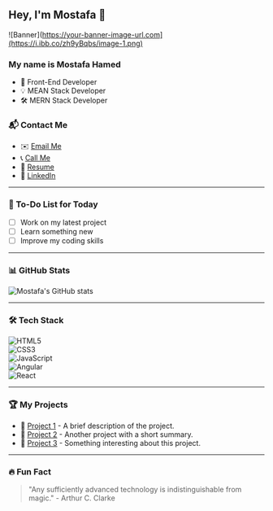 ## Hey, I'm Mostafa 👋

![Banner](https://your-banner-image-url.com](https://i.ibb.co/zh9yBqbs/image-1.png)

### My name is Mostafa Hamed
- 💪 Front-End Developer  
- 💡 MEAN Stack Developer  
- 🛠️ MERN Stack Developer  

### 📬 Contact Me
- ✉️ [Email Me](mailto:your-email@example.com)
- 📞 [Call Me](tel:your-phone-number)
- 📄 [Resume](your-resume-link)
- 🔗 [LinkedIn](your-linkedin-profile)

---

### 🚀 To-Do List for Today
- [ ] Work on my latest project
- [ ] Learn something new
- [ ] Improve my coding skills

---

### 📊 GitHub Stats
![Mostafa's GitHub stats](https://github-readme-stats.vercel.app/api?username=your-github-username&show_icons=true&theme=radical)

---

### 🛠️ Tech Stack
![HTML5](https://img.shields.io/badge/-HTML5-E34F26?style=flat-square&logo=html5&logoColor=white)  
![CSS3](https://img.shields.io/badge/-CSS3-1572B6?style=flat-square&logo=css3)  
![JavaScript](https://img.shields.io/badge/-JavaScript-F7DF1E?style=flat-square&logo=javascript&logoColor=black)  
![Angular](https://img.shields.io/badge/-Angular-DD0031?style=flat-square&logo=angular)  
![React](https://img.shields.io/badge/-React-61DAFB?style=flat-square&logo=react&logoColor=black)  

---

### 🏆 My Projects
- 🚀 [Project 1](your-project-link) - A brief description of the project.
- 🌟 [Project 2](your-project-link) - Another project with a short summary.
- 🔧 [Project 3](your-project-link) - Something interesting about this project.

---

### 🔥 Fun Fact
> "Any sufficiently advanced technology is indistinguishable from magic." - Arthur C. Clarke
